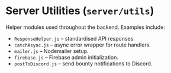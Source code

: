 # Server Utilities (`server/utils`)

Helper modules used throughout the backend. Examples include:

- `ResponseHelper.js` – standardised API responses.
- `catchAsync.js` – async error wrapper for route handlers.
- `mailer.js` – Nodemailer setup.
- `firebase.js` – Firebase admin initialization.
- `postToDiscord.js` – send bounty notifications to Discord.
